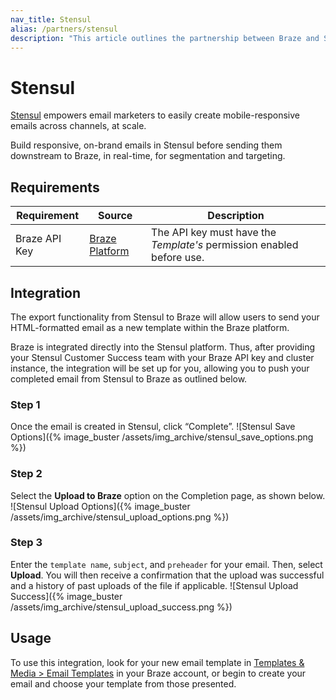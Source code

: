 ```yaml
---
nav_title: Stensul
alias: /partners/stensul
description: "This article outlines the partnership between Braze and Stensul, an enterpirse email platform that allows you to easily create mobile-responsive email templates across channels, at scale."
---
```


# Stensul

[Stensul](https://stensul.com/) empowers email marketers to easily create mobile-responsive emails across channels, at scale.

Build responsive, on-brand emails in Stensul before sending them downstream to Braze, in real-time, for segmentation and targeting.

## Requirements

Requirement   | Source | Description
--------------|--------| -----
Braze API Key | [Braze Platform](https://dashboard.braze.com/sign_in) | The API key must have the *Template's* permission enabled before use.

## Integration

The export functionality from Stensul to Braze will allow users to send your HTML-formatted email as a new template within the Braze platform.

Braze is integrated directly into the Stensul platform. Thus, after providing your Stensul Customer Success team with your Braze API key and cluster instance, the integration will be set up for you, allowing you to push your completed email from Stensul to Braze as outlined below.

### Step 1
Once the email is created in Stensul, click “Complete”.
![Stensul Save Options]({% image_buster /assets/img_archive/stensul_save_options.png %})

### Step 2
Select the **Upload to Braze** option on the Completion page, as shown below.
![Stensul Upload Options]({% image_buster /assets/img_archive/stensul_upload_options.png %})

### Step 3
Enter the `template name`, `subject`, and `preheader` for your email. Then, select **Upload**. You will then receive a confirmation that the upload was successful and a history of past uploads of the file if applicable.
![Stensul Upload Success]({% image_buster /assets/img_archive/stensul_upload_success.png %})

## Usage
To use this integration, look for your new email template in [Templates & Media > Email Templates][1] in your Braze account, or begin to create your email and choose your template from those presented.  

[1]: {{site.baseurl}}/user_guide/message_building_by_channel/email/creating_an_email_template/
